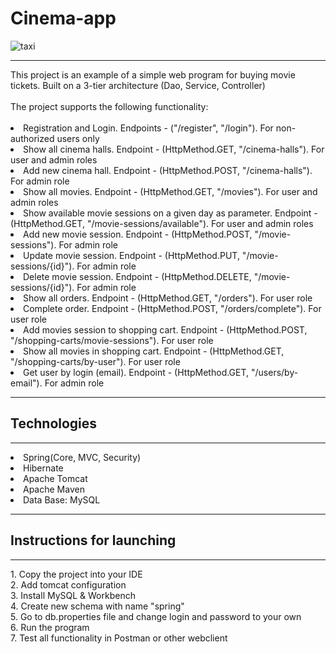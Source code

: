 # Cinema-app
![taxi](https://businessvisit.com.ua/wp-content/uploads/2017/02/VO-cinema.jpg)
<hr>
This project is an example of a simple web program for buying movie tickets. Built on a 3-tier architecture (Dao, Service, Controller)<br><br> 
The project supports the following functionality: <br><br>
<li>Registration and Login. Endpoints - ("/register", "/login"). For non-authorized users only</li>
<li>Show all cinema halls. Endpoint - (HttpMethod.GET, "/cinema-halls"). For user and admin roles</li>
<li>Add new cinema hall. Endpoint - (HttpMethod.POST, "/cinema-halls"). For admin role</li>
<li>Show all movies. Endpoint - (HttpMethod.GET, "/movies"). For user and admin roles</li>
<li>Show available movie sessions on a given day as parameter. Endpoint - (HttpMethod.GET, "/movie-sessions/available"). For user and admin roles</li>
<li>Add new movie session. Endpoint - (HttpMethod.POST, "/movie-sessions"). For admin role</li>
<li>Update movie session. Endpoint - (HttpMethod.PUT, "/movie-sessions/{id}"). For admin role</li>
<li>Delete movie session. Endpoint - (HttpMethod.DELETE, "/movie-sessions/{id}"). For admin role</li>
<li>Show all orders. Endpoint - (HttpMethod.GET, "/orders"). For user role</li>
<li>Complete order. Endpoint - (HttpMethod.POST, "/orders/complete"). For user role</li>
<li>Add movies session to shopping cart. Endpoint - (HttpMethod.POST, "/shopping-carts/movie-sessions"). For user role</li>
<li>Show all movies in shopping cart. Endpoint - (HttpMethod.GET, "/shopping-carts/by-user"). For user role</li>
<li>Get user by login (email). Endpoint - (HttpMethod.GET, "/users/by-email"). For admin role</li>
<hr>

## Technologies
<hr>
<li>Spring(Core, MVC, Security)</li>
<li>Hibernate</li>
<li>Apache Tomcat</li>
<li>Apache Maven</li>
<li>Data Base: MySQL</li>
<hr>

## Instructions for launching
<hr>
1. Copy the project into your IDE <br>
2. Add tomcat configuration <br>
3. Install MySQL & Workbench <br>
4. Create new schema with name "spring" <br>
5. Go to db.properties file and change login and password to your own <br>
6. Run the program <br>
7. Test all functionality in Postman or other webclient